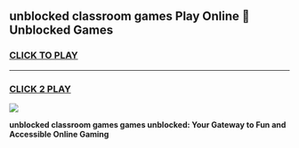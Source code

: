 
## unblocked classroom games Play Online 👋 Unblocked Games
<h3>
<a href="https://premium.freeplayer.one?title=unblocked_classroom_games&ref=19F">CLICK TO PLAY</a></h3>
<hr>

<h3>
<a href="https://premium.freeplayer.one?title=unblocked_classroom_games&ref=19F">CLICK 2 PLAY</a>
  
</h3>

<a href="https://premium.freeplayer.one?title=unblocked_classroom_games&ref=19F"><img src="https://clearcache.store/games.png"></a>


**unblocked classroom games games unblocked: Your Gateway to Fun and Accessible Online Gaming**
